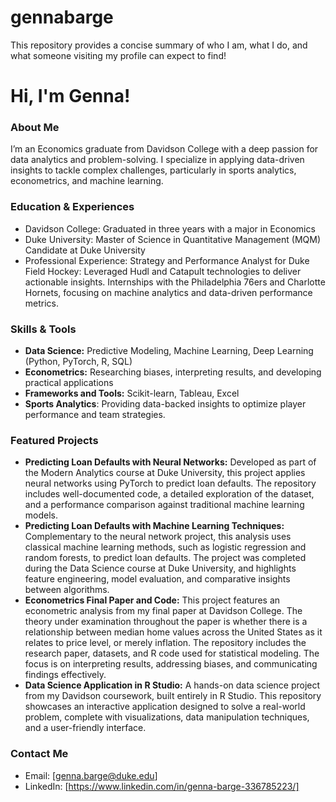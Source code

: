 # gennabarge
This repository provides a concise summary of who I am, what I do, and what someone visiting my profile can expect to find!

# Hi, I'm Genna! 

### About Me

I’m an Economics graduate from Davidson College with a deep passion for data analytics and problem-solving. I specialize in applying data-driven insights to tackle complex challenges, particularly in sports analytics, econometrics, and machine learning.

### Education & Experiences
- Davidson College: Graduated in three years with a major in Economics
- Duke University: Master of Science in Quantitative Management (MQM) Candidate at Duke University
- Professional Experience: Strategy and Performance Analyst for Duke Field Hockey: Leveraged Hudl and Catapult technologies to deliver actionable insights. Internships with the Philadelphia 76ers and Charlotte Hornets, focusing on machine analytics and data-driven performance metrics.

### Skills & Tools
- **Data Science:** Predictive Modeling, Machine Learning, Deep Learning (Python, PyTorch, R, SQL)
- **Econometrics:** Researching biases, interpreting results, and developing practical applications
- **Frameworks and Tools:** Scikit-learn, Tableau, Excel
- **Sports Analytics**: Providing data-backed insights to optimize player performance and team strategies.

### Featured Projects
- **Predicting Loan Defaults with Neural Networks:** Developed as part of the Modern Analytics course at Duke University, this project applies neural networks using PyTorch to predict loan defaults. The repository includes well-documented code, a detailed exploration of the dataset, and a performance comparison against traditional machine learning models.
- **Predicting Loan Defaults with Machine Learning Techniques:** Complementary to the neural network project, this analysis uses classical machine learning methods, such as logistic regression and random forests, to predict loan defaults. The project was completed during the Data Science course at Duke University, and highlights feature engineering, model evaluation, and comparative insights between algorithms.
- **Econometrics Final Paper and Code:** This project features an econometric analysis from my final paper at Davidson College. The theory under examination throughout the paper is whether there is a relationship between median home values across the United States as it relates to price level, or merely inflation. The repository includes the research paper, datasets, and R code used for statistical modeling. The focus is on interpreting results, addressing biases, and communicating findings effectively.
- **Data Science Application in R Studio:** A hands-on data science project from my Davidson coursework, built entirely in R Studio. This repository showcases an interactive application designed to solve a real-world problem, complete with visualizations, data manipulation techniques, and a user-friendly interface.

### Contact Me
- Email: [genna.barge@duke.edu]
- LinkedIn: [https://www.linkedin.com/in/genna-barge-336785223/]
